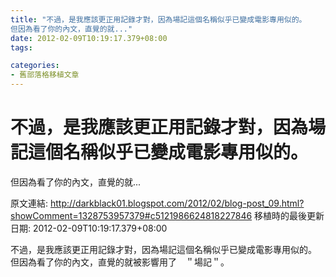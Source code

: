 ```yaml
---
title: "不過，是我應該更正用記錄才對，因為場記這個名稱似乎已變成電影專用似的。
但因為看了你的內文，直覺的就..."
date: 2012-02-09T10:19:17.379+08:00
tags: 

categories:
- 舊部落格移植文章
---
```


# 不過，是我應該更正用記錄才對，因為場記這個名稱似乎已變成電影專用似的。
但因為看了你的內文，直覺的就...

原文連結: http://darkblack01.blogspot.com/2012/02/blog-post_09.html?showComment=1328753957379#c5121986624818227846
移植時的最後更新日期: 2012-02-09T10:19:17.379+08:00

不過，是我應該更正用記錄才對，因為場記這個名稱似乎已變成電影專用似的。<br />但因為看了你的內文，直覺的就被影響用了　＂場記＂。
